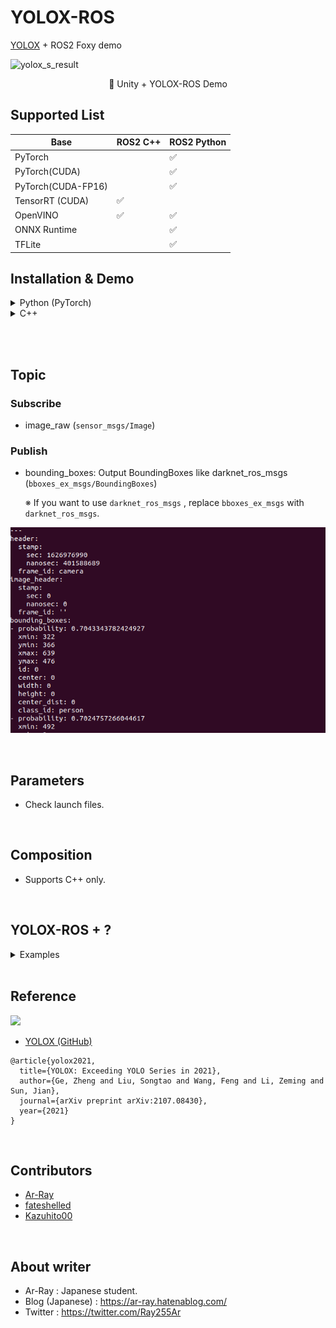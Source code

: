 # YOLOX-ROS

[YOLOX](https://github.com/Megvii-BaseDetection/YOLOX) + ROS2 Foxy demo

![yolox_s_result](https://github.com/Ar-Ray-code/RenderTexture2ROS2Image/blob/main/images_for_readme/unity-demo.gif?raw=true)

<div align="center">🔼 Unity + YOLOX-ROS Demo</div>

## Supported List

| Base            | ROS2 C++ | ROS2 Python |
| --------------- | -------- | ----------- |
| PyTorch         |           | ✅           |
| PyTorch(CUDA)   |           | ✅           |
| PyTorch(CUDA-FP16) |           | ✅           |
| TensorRT (CUDA) |  ✅       |              |
| OpenVINO        |  ✅       | ✅           |
| ONNX Runtime    |           | ✅           |
| TFLite          |           | ✅           |

<!-- ### Raspberry Pi4 🍓 + NCS2 + YOLOX-ROS

Good news for studets❗🍓

Check [GitHub Wiki](https://github.com/Ar-Ray-code/YOLOX-ROS/wiki/YOLOX-ROS---Raspbian-(NCS2)) to try YOLOX-ROS. -->

## Installation & Demo
<details>
<summary>Python (PyTorch)</summary>

## Requirements

- ROS2 Foxy
- OpenCV 4
- Python 3.8 (Ubuntu 20.04 Default)
- PyTorch >= v1.7
- [YOLOX v0.3.0](https://github.com/Megvii-BaseDetection/YOLOX)
- [bbox_ex_msgs](https://github.com/Ar-Ray-code/bbox_ex_msgs)

## Installation

Install the dependent packages based on all tutorials.

### STEP 1 : Download from GitHub

```bash
mkdir -p ~/ros2_ws/src
cd ~/ros2_ws/src
git clone https://github.com/Ar-Ray-code/yolox_ros.git --recursive
```

### STEP 2 : YOLOX Installation (yolox_ros_py)

```bash
pip3 install yolox
```

### STEP 3 : Install YOLOX-ROS

```bash
source /opt/ros/foxy/setup.bash
sudo apt install ros-foxy-v4l2-camera
# source /opt/intel/openvino_2021/bin/setupvars.sh # <- Using OpenVINO
colcon build --symlink-install # weights (YOLOX-Nano) files will be installed automatically.
```

**Automatic download weights**

- yolox_nano.onnx by [Megvii-BaseDetection/YOLOX](https://github.com/Megvii-BaseDetection/YOLOX)
- yolox_nano.pth by [Megvii-BaseDetection/YOLOX](https://github.com/Megvii-BaseDetection/YOLOX)
- model.onnx by [Kazuhito00](https://github.com/Kazuhito00/Person-Detection-using-RaspberryPi-CPU)
- model.tflite by [Kazuhito00](https://github.com/Kazuhito00/Person-Detection-using-RaspberryPi-CPU)

### (Step 3) Using CUDA

If you have NVIDIA Graphics, you can run YOLOX-ROS on GPU.

**Additional installing lists**

- NVIDIA Graphics Driver
- CUDA toolkit (11.0)
- torch+cuda

```bash
source /opt/ros/foxy/setup.bash
sudo apt install ros-foxy-v4l2-camera
colcon build --symlink-install # weights (YOLOX-Nano) files will be installed automatically.
```

### Step : Demo

Connect your web camera.

```bash
source /opt/ros/foxy/setup.bash
source ~/ros2_ws/install/local_setup.bash
ros2 launch yolox_ros_py yolox_nano_cpu.launch.py # <- CPU (PyTorch)
# ros2 launch yolox_ros_py yolox_nano.launch.py # <- GPU (PyTorch)
# ros2 launch yolox_ros_py yolox_nano_onnx.launch.py # <- ONNXRuntime

# OpenVINO -------------------------------------
# source /opt/intel/openvino_2021/bin/setupvars.sh
# ros2 launch yolox_ros_py yolox_nano_openvino.launch.py
```

</details>

<details>
<summary>C++</summary>

Check [this URL](./yolox_ros_cpp/README.md).

</details>

<br></br>

## Topic

### Subscribe

- image_raw (`sensor_msgs/Image`)

### Publish

<!-- - yolox/image_raw : Resized image (`sensor_msgs/Image`) -->

- bounding_boxes: Output BoundingBoxes like darknet_ros_msgs (`bboxes_ex_msgs/BoundingBoxes`)

  ※ If you want to use `darknet_ros_msgs` , replace `bboxes_ex_msgs` with `darknet_ros_msgs`.

![yolox_topic](images_for_readme/yolox_topic.png)

<br>

## Parameters 

- Check launch files.

<br>

## Composition

- Supports C++ only.

<br>

## YOLOX-ROS + ?

<details>
<summary>Examples</summary>

### Web Camera (v4l2-camera)

- [yolox_nano_onnx.launch.py](./yolox_ros_py/launch/yolox_nano_onnx_camera.launch.py)

```bash
ros2 launch yolox_ros_py yolox_nano_onnx.launch.py video_device:=/dev/video0
```

![](./images_for_readme/yolox_webcam.png)

### Unity

- [Ar-Ray-code/RenderTexture2ROS2Image](https://github.com/Ar-Ray-code/RenderTexture2ROS2Image)

![yolox_s_result](https://github.com/Ar-Ray-code/RenderTexture2ROS2Image/blob/main/images_for_readme/unity-demo.gif?raw=true)

### Gazebo

- [yolox_nano_onnx_gazebo.launch.py](./yolox_ros_py/launch/yolox_nano_onnx_gazebo.launch.py)

```bash
ros2 launch yolox_ros_py yolox_nano_onnx_gazebo.launch.py
```

![](./images_for_readme/gazebo.png)

### YouTube

- [yolox_nano_onnx_youtube.launch.py](./yolox_ros_py/launch/yolox_nano_onnx_youtube.launch.py)
- [Ar-Ray-code/YouTube-publisher-ROS2](https://github.com/Ar-Ray-code/YouTube-publisher-ROS2)

```bash
# git clone https://github.com/Ar-Ray-code/YOLOX-ROS.git --recursive
vcs import . < YOLOX-ROS/youtube-publisher.repos
pip3 install -r YOLOX-ROS/requirements.txt
pip3 install -r YouTube-publisher-ROS2/requirements.txt
cd ..
colcon build --symlink-install --pacakges-select yolox_ros_py bboxes_ex_msgs youtube_publisher
source install/setup.bash

# run launch.py
ros2 launch yolox_ros_py yolox_nano_onnx_youtube.launch.py
```

![](./images_for_readme/yolox_ydl.png)

</details>

<br>

## Reference

![](https://raw.githubusercontent.com/Megvii-BaseDetection/YOLOX/main/assets/logo.png)

- [YOLOX (GitHub)](https://github.com/Megvii-BaseDetection/YOLOX)

```
@article{yolox2021,
  title={YOLOX: Exceeding YOLO Series in 2021},
  author={Ge, Zheng and Liu, Songtao and Wang, Feng and Li, Zeming and Sun, Jian},
  journal={arXiv preprint arXiv:2107.08430},
  year={2021}
}
```

<br>

## Contributors
- [Ar-Ray](https://github.com/Ar-Ray-code)
- [fateshelled](https://github.com/fateshelled)
- [Kazuhito00](https://github.com/Kazuhito00)

<br>

## About writer

- Ar-Ray : Japanese student.
- Blog (Japanese) : https://ar-ray.hatenablog.com/
- Twitter : https://twitter.com/Ray255Ar
